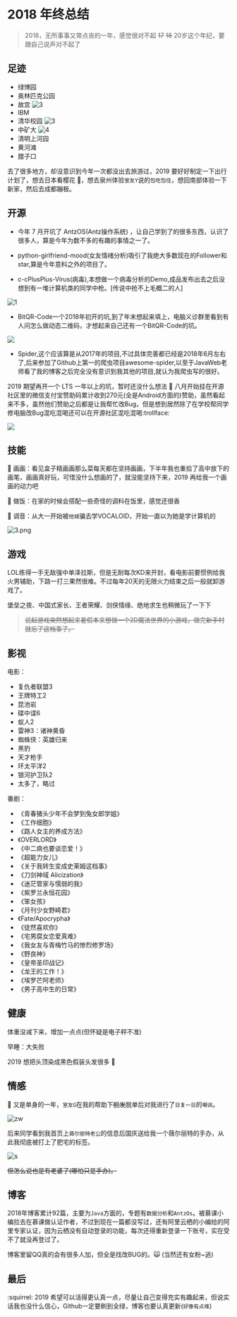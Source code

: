 # 2018 年终总结

> 2018，无所事事又带点丧的一年，感觉很对不起 <del>17</del> <del>18</del> 20岁这个年纪，要跟自己说声对不起了

## 足迹

* 绿博园
* 奥林匹克公园
* 故宫
![3](img/3.jpg)
* IBM
* 清华校园
![3](img/4.png)
* 中矿大
![4](img/4.jpg)
* 清明上河园
* 黄河滩
* 腊子口

去了很多地方，却没意识到今年一次都没出去旅游过，2019 要好好制定一下出行计划了，想去日本看樱花 🌸，想去泉州体验`室友Y`说的`包吃包住`，想回南部体验一下新家，然后去成都蹦极。

## 开源

* 今年 7 月开坑了 AntzOS(Antz操作系统) ，让自己学到了的很多东西，认识了很多人，算是今年为数不多的有趣的事情之一了。

* python-girlfriend-mood(女友情绪分析)吸引了我绝大多数现在的Follower和star,算是今年意料之外的项目了。

* c-cPlusPlus-Virus(病毒),本想做一个病毒分析的Demo,成品发布出去之后没想到有一堆计算机类的同学中枪。[传说中抢不上毛概二的人]

![1](img/2.png)

* BitQR-Code一个2018年初开的坑,到了年末想起来填上，电脑义诊群里看到有人问怎么做动态二维码，才想起来自己还有一个BitQR-Code的坑。

<img src="img/getgif.gif" />

* Spider,这个应该算是从2017年的项目,不过具体完善都已经是2018年6月左右了,后来参加了Github上第一的爬虫项目awesome-spider,以至于JavaWeb老师看了我的博客之后完全没有意识到我其他的项目,就认为我爬虫写的很好。

2019 期望再开一个 LTS 一年以上的坑，暂时还没什么想法 🤯 八月开始挂在开源社区里的微信支付宝赞助码累计收到270元(全是Android方面的)赞助，虽然看起来不多，虽然他们赞助之后都是让我帮忙改Bug，但是想到居然除了在学校帮同学修电脑改Bug混吃混喝还可以在开源社区混吃混喝:trollface:

<img src="img/1.png" />

## 技能

🎨 画画：看见盒子精画画那么菜每天都在坚持画画，下半年我也重拾了高中放下的画笔，画画真好玩，可惜没什么想画的了，就没能坚持下来，2019 再给我一个画画的动力吧

🍛 做饭：在家的时候会搭配一些奇怪的调料在饭里，感觉还很香

🎃 调音：从大一开始被`他城`骗去学VOCALOID，开始一直以为她是学计算机的

![3.png](img/3.png)

## 游戏

LOL练得一手无敌强中单泽拉斯，但是无耐每次KD来开封，看电影前要惯例给我火男辅助，下路一打三果然很难。不过每年20天的无限火力结束之后一般就卸游戏了。


堡垒之夜、中国式家长、王者荣耀、剑侠情缘、绝地求生也稍微玩了一下下

> <del>说起游戏突然想起来暑假本来想做一个2D魔法世界的小游戏，做完新手村就忘了这档事了。</del>

## 影视

电影：

* 复仇者联盟3
* 王牌特工2
* 昆池岩
* 碟中谍6
* 蚁人2
* 雷神3：诸神黄昏
* 蜘蛛侠：英雄归来
* 黑豹
* 天才枪手
* 环太平洋2
* 银河护卫队2
* 太多了，略过

番剧：

* 《青春猪头少年不会梦到兔女郎学姐》
* 《工作细胞》
* 《路人女主的养成方法》
* 《OVERLORD》
* 《中二病也要谈恋爱！》
* 《超能力女儿》
* 《关于我转生变成史莱姆这档事》
* 《刀剑神域 Alicization》
* 《迷茫管家与懦弱的我》
* 《紫罗兰永恒花园》
* 《笨女孩》
* 《月刊少女野崎君》
* 《Fate/Apocrypha》
* 《徒然喜欢你》
* 《宅男腐女恋爱真难》
* 《我女友与青梅竹马的惨烈修罗场》
* 《野良神》
* 《皇帝圣印战记》
* 《龙王的工作！》
* 《埃罗芒阿老师》
* 《男子高中生的日常》

## 健康

体重没减下来，增加一点点(但怀疑是电子秤不准)

早睡：大失败

2019 想把头顶染成黑色假装头发很多 👩‍

## 情感

:see_no_evil: 又是单身的一年，`室友G`在我的帮助下<del>脱发</del>脱单后对我进行了`日复一日`的`嘲讽`。

![zw](img/6.png)

后来同学看到我首页上`薇尔丽特老公`的信息后国庆送给我一个薇尔丽特的手办，从此我彻底被打上了肥宅的标签。

![s](img/5.jpg)

<del>但怎么说也是有老婆了(哪怕只是手办)。</del>


## 博客

2018年博客累计92篇，主要为`Java`方面的，专题有`数据分析`和`AntzOs`。被慕课小编拉去在慕课做认证作者，不过到现在一篇都没写过，还有阿里云栖的小编给的阿里专家认证，因为云栖没有自动登录的功能，每次还得重新登录一下账号，实在受不了就没再登过了。

博客里留QQ真的会有很多人加，但全是找改BUG的。:scream_cat: (当然还有女粉~逃)

## 最后

:squirrel: 2019 希望可以活得更认真一点，尽量让自己变得充实有趣起来，但说实话我也没什么信心，Github一定要刷到全绿，博客也要认真更新(`好像有点难`)